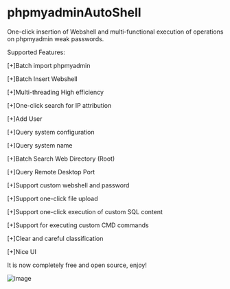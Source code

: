 # phpmyadminAutoShell
One-click insertion of Webshell and multi-functional execution of operations on phpmyadmin weak passwords.



Supported Features:


[+]Batch import phpmyadmin

[+]Batch Insert Webshell

[+]Multi-threading High efficiency

[+]One-click search for IP attribution

[+]Add User

[+]Query system configuration

[+]Query system name

[+]Batch Search Web Directory (Root)

[+]Query Remote Desktop Port

[+]Support custom webshell and password

[+]Support one-click file upload

[+]Support one-click execution of custom SQL content

[+]Support for executing custom CMD commands

[+]Clear and careful classification

[+]Nice UI




It is now completely free and open source, enjoy!

![image](https://github.com/YukishiroKarin/phpmyadminAutoShell/blob/main/1.png)
